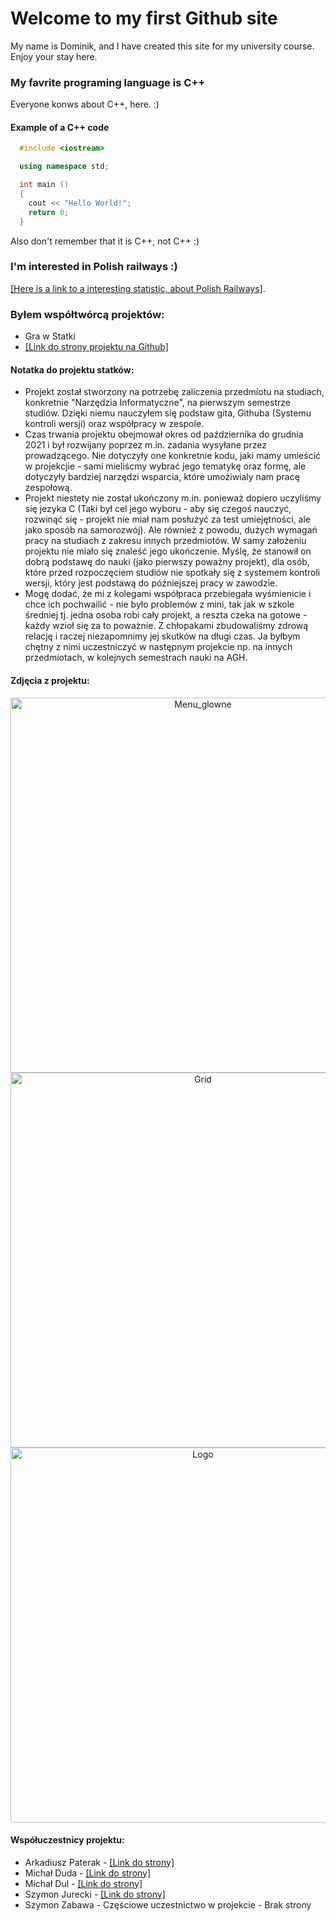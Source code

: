 # Welcome to my first Github site

My name is Dominik, and I have created this site for my university course. Enjoy your stay here.

### My favrite programing language is C++

Everyone konws about C++, here. :)

#### Example of a C++ code
```c++
  #include <iostream>

  using namespace std;

  int main ()
  {
    cout << "Hello World!";
    return 0;
  }
```
Also don't remember that it is C++, not C++ :)

### I'm interested in Polish railways :)

[\[Here is a link to a interesting statistic, about Polish Railways\]](https://utk.gov.pl/pl/raporty-i-analizy/analizy-i-monitoring/statystyka-przewozow-pa/15772,Dane-podstawowe.html).

### Byłem współtwórcą projektów:
* Gra w Statki 
* [\[Link do strony projektu na Github\]](https://github.com/AGH-Narzedzia-Informatyczne-2021-2022/Pisali-Hello-World-w-przedszkolu)

#### Notatka do projektu statków:
* Projekt został stworzony na potrzebę zaliczenia przedmiotu na studiach, konkretnie "Narzędzia Informatyczne", na pierwszym semestrze studiów. Dzięki niemu nauczyłem się podstaw gita, Githuba (Systemu kontroli wersji) oraz współpracy w zespole.
* Czas trwania projektu obejmował okres od października do grudnia 2021 i był rozwijany poprzez m.in. zadania wysyłane przez prowadzącego. Nie dotyczyły one konkretnie kodu, jaki mamy umieścić w projekcjie - sami mieliścmy wybrać jego tematykę oraz formę, ale dotyczyły bardziej narzędzi wsparcia, które umożiwialy nam pracę zespołową.
* Projekt niestety nie został ukończony m.in. ponieważ dopiero uczyliśmy się jezyka C (Taki był cel jego wyboru - aby się czegoś nauczyć, rozwinąć się - projekt nie miał nam posłużyć za test umiejętności, ale jako sposób na samorozwój). Ale również z powodu, dużych wymagań pracy na studiach z zakresu innych przedmiotów. W samy założeniu projektu nie miało się znaleść jego ukończenie. Myślę, że stanowił on dobrą podstawę do nauki (jako pierwszy poważny projekt), dla osób, które przed rozpoczęciem studiów nie spotkały się z systemem kontroli wersji, który jest podstawą do późniejszej pracy w zawodzie.
* Mogę dodać, że mi z kolegami współpraca przebiegała wyśmienicie i chce ich pochwailić - nie było problemów z mini, tak jak w szkole średniej tj. jedna osoba robi cały projekt, a reszta czeka na gotowe - każdy wzioł się za to poważnie. Z chłopakami zbudowaliśmy zdrową relację i raczej niezapomnimy jej skutków na długi czas. Ja byłbym chętny z nimi uczestniczyć w następnym projekcie np. na innych przedmiotach, w kolejnych semestrach nauki na AGH.

#### Zdjęcia z projektu:
<p align="center">
  <img src="https://github.com/AGH-Narzedzia-Informatyczne-2021-2022/Pisali-Hello-World-w-przedszkolu/blob/main/pictures/Menu.PNG" width="600" title="Menu_glowne">

  <img src="https://github.com/AGH-Narzedzia-Informatyczne-2021-2022/Pisali-Hello-World-w-przedszkolu/blob/main/pictures/console.png" width="600" title="Grid">

  <img src="https://github.com/AGH-Narzedzia-Informatyczne-2021-2022/Pisali-Hello-World-w-przedszkolu/blob/main/pictures/ship2_clean.PNG" width="600" title="Logo">
</p>

#### Współuczestnicy projektu:
* Arkadiusz Paterak - [\[Link do strony\]](https://asgardianvoyager.github.io/)
* Michał Duda - [\[Link do strony\]](https://m-adud.github.io/m-adud/)
* Michał Dul - [\[Link do strony\]](https://dulmicha.github.io/)
* Szymon Jurecki - [\[Link do strony\]](https://caiiguia.github.io/)
* Szymon Zabawa - Częściowe uczestnictwo w projekcie - Brak strony
